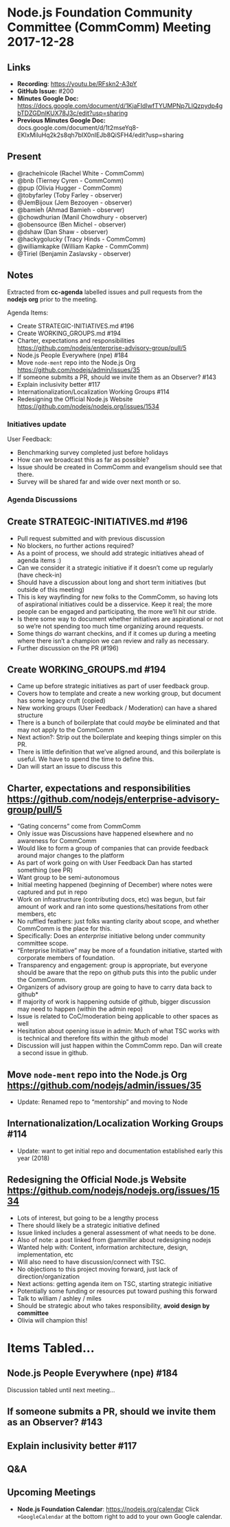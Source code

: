 # Node.js Foundation Community Committee (CommComm) Meeting 2017-12-28

## Links


* **Recording**: https://youtu.be/RFskn2-A3pY
* **GitHub Issue:** #200
* **Minutes Google Doc:** https://docs.google.com/document/d/1KjaFIdIwfTYUMPNp7LlQzpydp4gbTDZGDnlKUX78J3c/edit?usp=sharing
* **Previous Minutes Google Doc:** docs.google.com/document/d/1t2mseYq8-EKlxMiluHq2k2s8qh7bIX0nIEJb8QiSFH4/edit?usp=sharing


## Present
* @rachelnicole (Rachel White - CommComm)
* @bnb (Tierney Cyren - CommComm)
* @pup (Olivia Hugger - CommComm)
* @tobyfarley (Toby Farley - observer)
* @JemBijoux (Jem Bezooyen - observer)
* @bamieh (Ahmad Bamieh - observer)
* @chowdhurian (Manil Chowdhury - observer)
* @obensource (Ben Michel - observer)
* @dshaw (Dan Shaw - observer)
* @hackygolucky (Tracy Hinds - CommComm)
* @williamkapke (William Kapke - CommComm)
* @Tiriel (Benjamin Zaslavsky - observer)

## Notes
Extracted from **cc-agenda** labelled issues and pull requests from the **nodejs org** prior to the meeting.

Agenda Items:
* Create STRATEGIC-INITIATIVES.md #196
* Create WORKING_GROUPS.md #194
* Charter, expectations and responsibilities https://github.com/nodejs/enterprise-advisory-group/pull/5
* Node.js People Everywhere (npe) #184
* Move `node-ment` repo into the Node.js Org https://github.com/nodejs/admin/issues/35
* If someone submits a PR, should we invite them as an Observer? #143
* Explain inclusivity better #117
* Internationalization/Localization Working Groups #114
* Redesigning the Official Node.js Website  https://github.com/nodejs/nodejs.org/issues/1534
### Initiatives update
User Feedback:
* Benchmarking survey completed just before holidays
* How can we broadcast this as far as possible?
* Issue should be created in CommComm and evangelism should see that there.
* Survey will be shared far and wide over next month or so.

### Agenda Discussions

## Create STRATEGIC-INITIATIVES.md #196
* Pull request submitted and with previous discussion
* No blockers, no further actions required?
* As a point of process, we should add strategic initiatives ahead of agenda items :)
* Can we consider it a strategic initiative if it doesn’t come up regularly (have check-in)
* Should have a discussion about long and short term initiatives (but outside of this meeting)
* This is key wayfinding for new folks to the CommComm, so having lots of aspirational initiatives could be a disservice. Keep it real; the more people can be engaged and participating, the more we’ll hit our stride.
* Is there some way to document whether initiatives are aspirational or not so we’re not spending too much time organizing around requests.
* Some things *do* warrant checkins, and if it comes up during a meeting where there isn’t a champion we can review and rally as necessary.
* Further discussion on the PR (#196)

## Create WORKING_GROUPS.md #194
* Came up before strategic initiatives as part of user feedback group.
* Covers how to template and create a new working group, but document has some legacy cruft (copied)
* New working groups (User Feedback / Moderation) can have a shared structure
* There is a bunch of boilerplate that could _maybe_ be eliminated and that may not apply to the CommComm
* Next action?: Strip out the boilerplate and keeping things simpler on this PR.
* There is little definition that we’ve aligned around, and this boilerplate is useful. We have to spend the time to define this. 
* Dan will start an issue to discuss this

## Charter, expectations and responsibilities https://github.com/nodejs/enterprise-advisory-group/pull/5
* “Gating concerns” come from CommComm
* Only issue was Discussions have happened elsewhere and no awareness for CommComm
* Would like to form a group of companies that can provide feedback around major changes to the platform
* As part of work going on with User Feedback Dan has started something (see PR)
* Want group to be semi-autonomous
* Initial meeting happened (beginning of December) where notes were captured and put in repo
* Work on infrastructure (contributing docs, etc) was begun, but fair amount of work and ran into some questions/hesitations from other members, etc
* No ruffled feathers: just folks wanting clarity about scope, and whether CommComm is the place for this.
* Specifically: Does an *enterprise* initiative belong under community committee scope. 
* “Enterprise Initiative” may be more of a foundation initiative, started with corporate members of foundation.
* Transparency and engagement: group is appropriate, but everyone should be aware that the repo on github puts this into the public under the CommComm. 
* Organizers of advisory group are going to have to carry data back to github* 
* If majority of work is happening outside of github, bigger discussion may need to happen (within the admin repo)
* Issue is related to CoC/moderation being applicable to other spaces as well
* Hesitation about opening issue in admin: Much of what TSC works with is technical and therefore fits within the github model
* Discussion will just happen within the CommComm repo. Dan will create a second issue in github.

## Move `node-ment` repo into the Node.js Org https://github.com/nodejs/admin/issues/35
* Update: Renamed repo to “mentorship” and moving to Node

## Internationalization/Localization Working Groups #114
* Update: want to get initial repo and documentation established early this year (2018)

## Redesigning the Official Node.js Website  https://github.com/nodejs/nodejs.org/issues/1534
* Lots of interest, but going to be a lengthy process
* There should likely be a strategic initiative defined
* Issue linked includes a general assessment of what needs to be done.
* Also of note: a post linked from @ammiller about redesigning nodejs
* Wanted help with: Content, information architecture, design, implementation, etc
* Will also need to have discussion/connect with TSC.
* No objections to this project moving forward, just lack of direction/organization
* Next actions: getting agenda item on TSC, starting strategic initiative
* Potentially some funding or resources put toward pushing this forward
* Talk to william / ashley / miles
* Should be strategic about who takes responsibility, **avoid design by committee**
* Olivia will champion this!

# Items Tabled...
## Node.js People Everywhere (npe) #184
Discussion tabled until next meeting...
## If someone submits a PR, should we invite them as an Observer? #143
## Explain inclusivity better #117

## Q&A

## Upcoming Meetings
* **Node.js Foundation Calendar**: https://nodejs.org/calendar
Click `+GoogleCalendar` at the bottom right to add to your own Google calendar.
